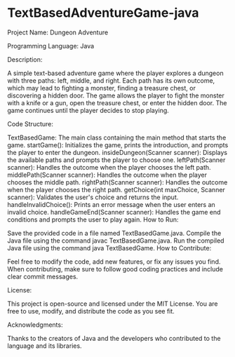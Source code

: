 # TextBasedAdventureGame-java


Project Name: Dungeon Adventure

Programming Language: Java

Description:

A simple text-based adventure game where the player explores a dungeon with three paths: left, middle, and right. Each path has its own outcome, which may lead to fighting a monster, finding a treasure chest, or discovering a hidden door. The game allows the player to fight the monster with a knife or a gun, open the treasure chest, or enter the hidden door. The game continues until the player decides to stop playing.

Code Structure:

TextBasedGame: The main class containing the main method that starts the game.
startGame(): Initializes the game, prints the introduction, and prompts the player to enter the dungeon.
insideDungeon(Scanner scanner): Displays the available paths and prompts the player to choose one.
leftPath(Scanner scanner): Handles the outcome when the player chooses the left path.
middlePath(Scanner scanner): Handles the outcome when the player chooses the middle path.
rightPath(Scanner scanner): Handles the outcome when the player chooses the right path.
getChoice(int maxChoice, Scanner scanner): Validates the user's choice and returns the input.
handleInvalidChoice(): Prints an error message when the user enters an invalid choice.
handleGameEnd(Scanner scanner): Handles the game end conditions and prompts the user to play again.
How to Run:

Save the provided code in a file named TextBasedGame.java.
Compile the Java file using the command javac TextBasedGame.java.
Run the compiled Java file using the command java TextBasedGame.
How to Contribute:

Feel free to modify the code, add new features, or fix any issues you find. When contributing, make sure to follow good coding practices and include clear commit messages.

License:

This project is open-source and licensed under the MIT License. You are free to use, modify, and distribute the code as you see fit.

Acknowledgments:

Thanks to the creators of Java and the developers who contributed to the language and its libraries.

